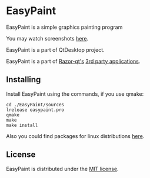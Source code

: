 EasyPaint
=========

EasyPaint is a simple graphics painting program

You may watch screenshots [here](http://qt-apps.org/content/show.php?content=140877).

EasyPaint is a part of QtDesktop project.

EasyPaint is a part of [Razor-qt's](https://github.com/Razor-qt) [3rd party applications](https://github.com/Razor-qt/razor-qt/wiki/3rd-party-applications).

Installing
----------

Install EasyPaint using the commands, if you use qmake:

    cd ./EasyPaint/sources
    lrelease easypaint.pro
    qmake
    make
    make install

Also you could find packages for linux distributions [here](http://qt-apps.org/content/show.php?content=140877).

License
-------

EasyPaint is distributed under the [MIT license](http://www.opensource.org/licenses/MIT).
